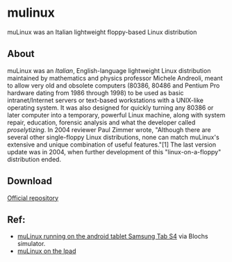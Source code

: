 # mulinux
muLinux was an Italian  lightweight floppy-based Linux distribution 

## About
muLinux was an *Italian*, English-language lightweight Linux distribution maintained by mathematics and physics professor Michele Andreoli, meant to allow very old and obsolete computers (80386, 80486 and Pentium Pro hardware dating from 1986 through 1998) to be used as basic intranet/Internet servers or text-based workstations with a UNIX-like operating system. It was also designed for quickly turning any 80386 or later computer into a temporary, powerful Linux machine, along with system repair, education, forensic analysis and what the developer called *proselytizing*. In 2004 reviewer Paul Zimmer wrote, "Although there are several other single-floppy Linux distributions, none can match muLinux's extensive and unique combination of useful features."[1] The last version update was in 2004, when further development of this "linux-on-a-floppy" distribution ended.

## Download
[Official repository](http://micheleandreoli.org/public/Software/mulinux/mu/iso/)

## Ref:
- [muLinux running on the android tablet Samsung Tab S4](https://youtu.be/aqAjbU97La0) via Blochs simulator.
- [muLinux on the Ipad](https://youtu.be/1PDdkr9kT2k)
